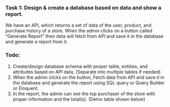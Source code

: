 ### Task 1: Design & create a database based on data and show a report.
We have an API, which returns a set of data of the user, product, and purchase history of a store. When the
admin clicks on a button called “Generate Report” then data will fetch from API and save it in the database
and generate a report from it.

### Todo:
1. Create/design database schema with proper table, entities, and attributes based on API data,
(Separate into multiple tables if needed)
2. When the admin clicks on the button, Fetch data from API and save it in the database and generate
the report using SQL query or Query Builder or Eloquent.
3. In the report, the admin can see the top purchaser of the store with proper information and the
total(s). (Demo table shown below)
